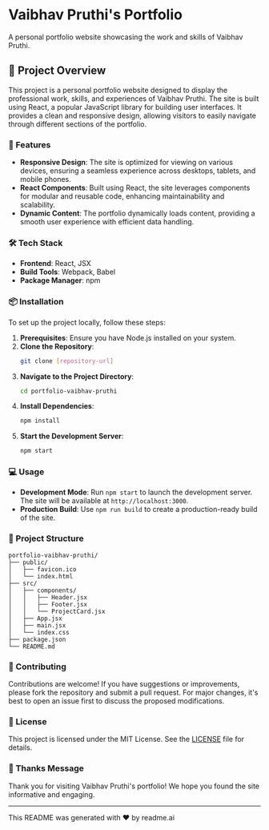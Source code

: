 

# Vaibhav Pruthi's Portfolio

A personal portfolio website showcasing the work and skills of Vaibhav Pruthi.

## 🧠 Project Overview

This project is a personal portfolio website designed to display the professional work, skills, and experiences of Vaibhav Pruthi. The site is built using React, a popular JavaScript library for building user interfaces. It provides a clean and responsive design, allowing visitors to easily navigate through different sections of the portfolio.

### 🚀 Features

- **Responsive Design**: The site is optimized for viewing on various devices, ensuring a seamless experience across desktops, tablets, and mobile phones.
- **React Components**: Built using React, the site leverages components for modular and reusable code, enhancing maintainability and scalability.
- **Dynamic Content**: The portfolio dynamically loads content, providing a smooth user experience with efficient data handling.

### 🛠️ Tech Stack

- **Frontend**: React, JSX
- **Build Tools**: Webpack, Babel
- **Package Manager**: npm

### 📦 Installation

To set up the project locally, follow these steps:

1. **Prerequisites**: Ensure you have Node.js installed on your system.
2. **Clone the Repository**: 
   ```bash
   git clone [repository-url]
   ```
3. **Navigate to the Project Directory**:
   ```bash
   cd portfolio-vaibhav-pruthi
   ```
4. **Install Dependencies**:
   ```bash
   npm install
   ```
5. **Start the Development Server**:
   ```bash
   npm start
   ```

### 💻 Usage

- **Development Mode**: Run `npm start` to launch the development server. The site will be available at `http://localhost:3000`.
- **Production Build**: Use `npm run build` to create a production-ready build of the site.

### 📂 Project Structure

```plaintext
portfolio-vaibhav-pruthi/
├── public/
│   ├── favicon.ico
│   └── index.html
├── src/
│   ├── components/
│   │   ├── Header.jsx
│   │   ├── Footer.jsx
│   │   └── ProjectCard.jsx
│   ├── App.jsx
│   ├── main.jsx
│   └── index.css
├── package.json
└── README.md
```

### 🤝 Contributing

Contributions are welcome! If you have suggestions or improvements, please fork the repository and submit a pull request. For major changes, it's best to open an issue first to discuss the proposed modifications.

### 📝 License

This project is licensed under the MIT License. See the [LICENSE](LICENSE) file for details.



### 💖 Thanks Message

Thank you for visiting Vaibhav Pruthi's portfolio! We hope you found the site informative and engaging.

---

This README was generated with ❤️ by readme.ai
